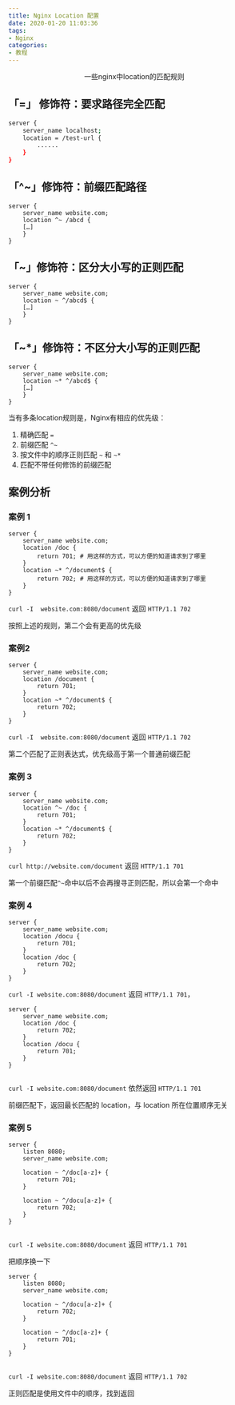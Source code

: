 ```yaml
---
title: Nginx Location 配置
date: 2020-01-20 11:03:36
tags:
- Nginx
categories:
- 教程
---
```


<div style="text-align: center;">一些nginx中location的匹配规则</div>
<!-- more -->

## 「=」 修饰符：要求路径完全匹配

```sh
server {
	server_name localhost;
	location = /test-url {
		......
	}
}
```

## 「^~」修饰符：前缀匹配路径

```shell
server {
    server_name website.com;
    location ^~ /abcd {
    […]
    }
}
```

## 「~」修饰符：区分大小写的正则匹配

```shell
server {
    server_name website.com;
    location ~ ^/abcd$ {
    […]
    }
}
```

## 「~*」修饰符：不区分大小写的正则匹配

```shell
server {
    server_name website.com;
    location ~* ^/abcd$ {
    […]
    }
}
```

当有多条location规则是，Nginx有相应的优先级：

1. 精确匹配 `=`
2. 前缀匹配 `^~`
3. 按文件中的顺序正则匹配 `~` 和 `~*`
4. 匹配不带任何修饰的前缀匹配

## 案例分析

### 案例 1

```shell
server {
    server_name website.com;
    location /doc {
        return 701; # 用这样的方式，可以方便的知道请求到了哪里
    }
    location ~* ^/document$ {
        return 702; # 用这样的方式，可以方便的知道请求到了哪里
    }
} 
```

`curl -I  website.com:8080/document` 返回 `HTTP/1.1 702`

按照上述的规则，第二个会有更高的优先级

### 案例2

```sehll
server {
    server_name website.com;
    location /document {
        return 701;
    }
    location ~* ^/document$ {
        return 702;
    }
}
```

`curl -I  website.com:8080/document` 返回 `HTTP/1.1 702`

第二个匹配了正则表达式，优先级高于第一个普通前缀匹配

### 案例 3

```
server {
    server_name website.com;
    location ^~ /doc {
        return 701;
    }
    location ~* ^/document$ {
        return 702;
    }
}
```

`curl http://website.com/document`  返回 `HTTP/1.1 701`

第一个前缀匹配`^~`命中以后不会再搜寻正则匹配，所以会第一个命中

### 案例 4

```shell
server {
    server_name website.com;
    location /docu {
        return 701;
    }
    location /doc {
        return 702;
    }
}
```

`curl -I website.com:8080/document` 返回 `HTTP/1.1 701`，

```shell
server {
    server_name website.com;
    location /doc {
        return 702;
    }
    location /docu {
        return 701;
    }
}


```

`curl -I website.com:8080/document` 依然返回 `HTTP/1.1 701`

前缀匹配下，返回最长匹配的 location，与 location 所在位置顺序无关

### 案例 5

```shell
server {
	listen 8080;
	server_name website.com;

    location ~ ^/doc[a-z]+ {
        return 701;
    }

    location ~ ^/docu[a-z]+ {
        return 702;
    }
}


```

`curl -I website.com:8080/document` 返回 `HTTP/1.1 701`

把顺序换一下

```sehll
server {
	listen 8080;
	server_name website.com;

    location ~ ^/docu[a-z]+ {
        return 702;
    }
    
    location ~ ^/doc[a-z]+ {
        return 701;
    }
}


```

`curl -I website.com:8080/document` 返回 `HTTP/1.1 702`

正则匹配是使用文件中的顺序，找到返回

